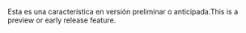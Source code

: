 <span data-ttu-id="04a15-101">Esta es una característica en versión preliminar o anticipada.</span><span class="sxs-lookup"><span data-stu-id="04a15-101">This is a preview or early release feature.</span></span>